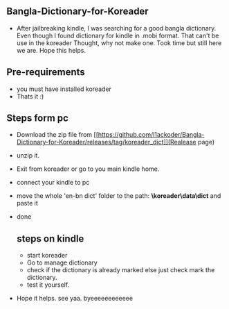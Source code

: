 ## Bangla-Dictionary-for-Koreader
- After jailbreaking kindle, I was searching for a good bangla dictionary. Even though I found dictionary for kindle in .mobi format. That can't be use in the koreader
  Thought, why not make one. Took time but still here we are. Hope this helps.


## Pre-requirements
- you must have installed koreader
- Thats it :)

## Steps form pc
- Download the zip file from [[https://github.com/l1ackoder/Bangla-Dictionary-for-Koreader/releases/tag/koreader_dict]](Realease page)
- unzip it.
- Exit from koreader or go to you main kindle home.
- connect your kindle to pc
- move the whole 'en-bn dict' folder to the path: **\koreader\data\dict** and paste it
- done

  ## steps on kindle
  - start koreader
  - Go to manage dictionary
  - check if the dictionary is already marked else just check mark the dictionary.
  - test it yourself.
 
- Hope it helps. see yaa. byeeeeeeeeeeee
